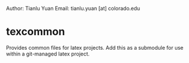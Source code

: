 Author: Tianlu Yuan
Email: tianlu.yuan [at] colorado.edu

# texcommon
Provides common files for latex projects.  Add this as a submodule for use within a git-managed latex project.
